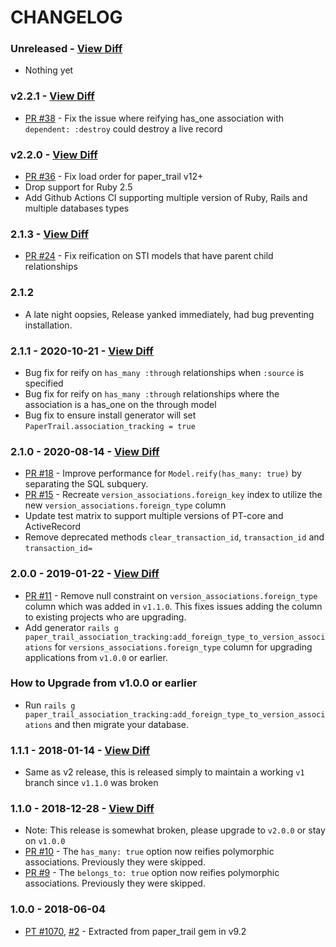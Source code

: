 # CHANGELOG

### Unreleased - [View Diff](https://github.com/westonganger/paper_trail-association_tracking/compare/v2.2.1...master)
- Nothing yet 

### v2.2.1 - [View Diff](https://github.com/westonganger/paper_trail-association_tracking/compare/v2.2.0...v2.2.1)
- [PR #38](https://github.com/westonganger/paper_trail-association_tracking/pull/38) - Fix the issue where reifying has_one association with `dependent: :destroy` could destroy a live record

### v2.2.0 - [View Diff](https://github.com/westonganger/paper_trail-association_tracking/compare/v2.1.3...v2.2.0)

- [PR #36](https://github.com/westonganger/paper_trail-association_tracking/pull/36) - Fix load order for paper_trail v12+
- Drop support for Ruby 2.5
- Add Github Actions CI supporting multiple version of Ruby, Rails and multiple databases types

### 2.1.3 - [View Diff](https://github.com/westonganger/paper_trail-association_tracking/compare/v2.1.1...v2.1.3)

- [PR #24](https://github.com/westonganger/paper_trail-association_tracking/pull/24) - Fix reification on STI models that have parent child relationships

### 2.1.2

- A late night oopsies, Release yanked immediately, had bug preventing installation.

### 2.1.1 - 2020-10-21 - [View Diff](https://github.com/westonganger/paper_trail-association_tracking/compare/v2.1.0...v2.1.1)

- Bug fix for reify on `has_many :through` relationships when `:source` is specified
- Bug fix for reify on `has_many :through` relationships where the association is a has_one on the through model
- Bug fix to ensure install generator will set `PaperTrail.association_tracking = true`

### 2.1.0 - 2020-08-14 - [View Diff](https://github.com/westonganger/paper_trail-association_tracking/compare/v2.0.0...v2.1.0)

- [PR #18](https://github.com/westonganger/paper_trail-association_tracking/pull/18) - Improve performance for `Model.reify(has_many: true)` by separating the SQL subquery.
- [PR #15](https://github.com/westonganger/paper_trail-association_tracking/pull/15) - Recreate `version_associations.foreign_key` index to utilize the new `version_associations.foreign_type` column
- Update test matrix to support multiple versions of PT-core and ActiveRecord
- Remove deprecated methods `clear_transaction_id`, `transaction_id` and `transaction_id=`

### 2.0.0 - 2019-01-22 - [View Diff](https://github.com/westonganger/paper_trail-association_tracking/compare/v1.1.1...v2.0.0)

- [PR #11](https://github.com/westonganger/paper_trail-association_tracking/issues/11) - Remove null constraint on `version_associations.foreign_type` column which was added in `v1.1.0`. This fixes issues adding the column to existing projects who are upgrading.
- Add generator `rails g paper_trail_association_tracking:add_foreign_type_to_version_associations` for `versions_associations.foreign_type` column for upgrading applications from `v1.0.0` or earlier.

### How to Upgrade from v1.0.0 or earlier

- Run `rails g paper_trail_association_tracking:add_foreign_type_to_version_associations` and then migrate your database.

### 1.1.1 - 2018-01-14 - [View Diff](https://github.com/westonganger/paper_trail-association_tracking/compare/v1.1.0...v1.1.1)

- Same as v2 release, this is released simply to maintain a working `v1` branch since `v1.1.0` was broken

### 1.1.0 - 2018-12-28 - [View Diff](https://github.com/westonganger/paper_trail-association_tracking/compare/v1.0.0...v1.1.0)

- Note: This release is somewhat broken, please upgrade to `v2.0.0` or stay on `v1.0.0`
- [PR #10](https://github.com/westonganger/paper_trail-association_tracking/pull/10) - The `has_many: true` option now reifies polymorphic associations. Previously they were skipped.
- [PR #9](https://github.com/westonganger/paper_trail-association_tracking/pull/9) - The `belongs_to: true` option now reifies polymorphic associations. Previously they were skipped.

### 1.0.0 - 2018-06-04

- [PT #1070](https://github.com/paper-trail-gem/paper_trail/issues/1070), [#2](https://github.com/westonganger/paper_trail-association_tracking/issues/2) - Extracted from paper_trail gem in v9.2
